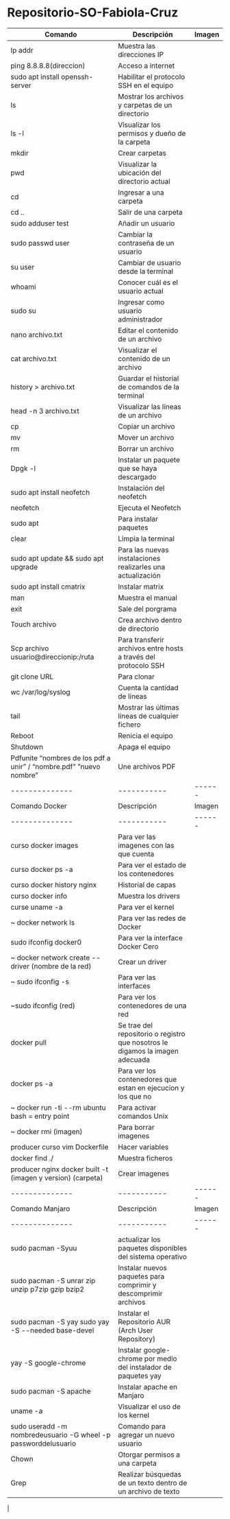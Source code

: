 # Repositorio-SO-Fabiola-Cruz

| Comando | Descripción | Imagen |
| --- | --- | --- |
| Ip addr | Muestra las direcciones IP | 
| ping 8.8.8.8(direccion) | Acceso a internet |
| sudo apt install openssh-server | Habilitar el protocolo SSH en el equipo | 
| ls | Mostrar los archivos y carpetas de un directorio | 
| ls -l | Visualizar los permisos y dueño de la carpeta | 
| mkdir | Crear carpetas |
| pwd | Visualizar la ubicación del directorio actual |
| cd | Ingresar a una carpeta |
| cd .. | Salir de una carpeta |
| sudo adduser test | Añadir un usuario |
| sudo passwd user | Cambiar la contraseña de un usuario |
| su user | Cambiar de usuario desde la terminal |
| whoami | Conocer cuál es el usuario actual |
| sudo su | Ingresar como usuario administrador |
| nano archivo.txt | Editar el contenido de un archivo |
| cat archivo.txt | Visualizar el contenido de un archivo |
| history > archivo.txt | Guardar el historial de comandos de la terminal |
| head -n 3 archivo.txt | Visualizar las líneas de un archivo |
| cp | Copiar un archivo |
| mv | Mover un archivo |
| rm | Borrar un archivo |
| Dpgk -l | Instalar un paquete que se haya descargado |
| sudo apt install neofetch | Instalación del neofetch |
| neofetch | Ejecuta el Neofetch |
| sudo apt | Para instalar paquetes |
| clear | Limpia la terminal |
| sudo apt update && sudo apt upgrade | Para las nuevas instalaciones realizarles una actualización |
| sudo apt install cmatrix | Instalar matrix |
| man | Muestra el manual |
| exit | Sale del porgrama |
| Touch archivo | Crea archivo dentro de directorio |
| Scp archivo usuario@direccionip:/ruta | Para transferir archivos entre hosts a través del protocolo SSH |
| git clone URL | Para clonar |
| wc /var/log/syslog | Cuenta la cantidad de líneas |
| tail | Mostrar las últimas líneas de cualquier fichero |
| Reboot | Renicia el equipo |
| Shutdown | Apaga el equipo |
| Pdfunite “nombres de los pdf a unir” / “nombre.pdf” ”nuevo nombre” | Une archivos PDF |
| -------------- | ----------- | ------ |
| Comando Docker | Descripción | Imagen |
| -------------- | ----------- | ------ |
| curso docker images | Para ver las imagenes con las que cuenta |
| curso docker ps -a | Para ver el estado de los contenedores |
| curso docker history nginx | Historial de capas |
| curso docker info | Muestra los drivers |
| curse uname -a | Para ver el kernel |
| ~ docker network ls | Para ver las redes de Docker |
| sudo ifconfig docker0 | Para ver la interface Docker Cero |
| ~ docker network create --driver (nombre de la red) | Crear un driver |
| ~ sudo ifconfig -s | Para ver las interfaces |
| ~sudo ifconfig (red) | Para ver los contenedores de una red |
| docker pull | Se trae del repositorio o registro que nosotros le digamos la imagen adecuada|
| docker ps -a | Para ver los contenedores que estan en ejecucion y los que no |
| ~ docker run -ti --rm ubuntu bash = entry point | Para activar comandos Unix |
| ~ docker rmi (imagen) | Para borrar imagenes |
| producer curso vim Dockerfile | Hacer variables |
| docker find ./ | Muestra ficheros |
| producer nginx docker built -t (imagen y version) (carpeta) | Crear imagenes |
| -------------- | ----------- | ------ |
| Comando Manjaro | Descripción | Imagen |
| -------------- | ----------- | ------ |
| sudo pacman -Syuu | actualizar los paquetes disponibles del sistema operativo |
| sudo pacman -S unrar zip unzip p7zip gzip bzip2 | Instalar nuevos paquetes para comprimir y descomprimir archivos |
| sudo pacman -S yay sudo yay -S --needed base-devel | Instalar el Repositorio AUR (Arch User Repository) |
| yay -S google-chrome | Instalar google-chrome por medio del instalador de paquetes yay |
| sudo pacman -S apache | Instalar apache en Manjaro |
| uname -a | Visualizar el uso de los kernel |
| sudo useradd -m nombredeusuario -G wheel -p passworddelusuario | Comando para agregar un nuevo usuario |
| Chown | Otorgar permisos a una carpeta |
| Grep | Realizar búsquedas de un texto dentro de un archivo de texto |
|
